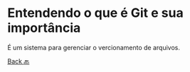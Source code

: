 # Entendendo o que é Git e sua importância
É um sistema para gerenciar o vercionamento de arquivos.

[Back :back:](../README.md)
